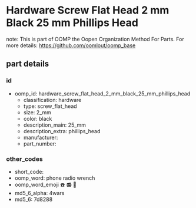 # Hardware Screw Flat Head 2 mm Black 25 mm Phillips Head  

note: This is part of OOMP the Oopen Organization Method For Parts. For more details: https://github.com/oomlout/oomp_base

##  part details





### id
* oomp_id: hardware_screw_flat_head_2_mm_black_25_mm_phillips_head
  * classification: hardware
  * type: screw_flat_head
  * size: 2_mm
  * color: black
  * description_main: 25_mm
  * description_extra: phillips_head
  * manufacturer: 
  * part_number: 

### other_codes
* short_code: 
* oomp_word: phone radio wrench
* oomp_word_emoji :phone: :radio: :wrench:
* md5_6_alpha: 4wars
* md5_6: 7d8288